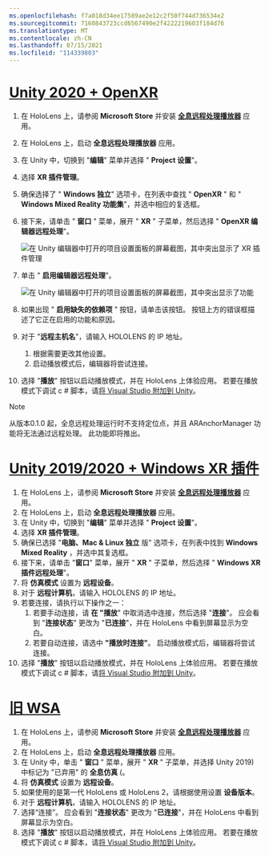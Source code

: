 ```yaml
---
ms.openlocfilehash: f7a018d34ee17589ae2e12c2f50f744d736534e2
ms.sourcegitcommit: 7160843723ccd6567490e2f4222219603f184d76
ms.translationtype: MT
ms.contentlocale: zh-CN
ms.lasthandoff: 07/15/2021
ms.locfileid: "114339803"
---
```

# <a name="unity-2020--openxr"></a>[Unity 2020 + OpenXR](#tab/openxr)

1. 在 HoloLens 上，请参阅 **Microsoft Store** 并安装 **[全息远程处理播放器](https://www.microsoft.com/store/p/holographic-remoting-player/9nblggh4sv40)** 应用。
1. 在 HoloLens 上，启动 **全息远程处理播放器** 应用。
1. 在 Unity 中，切换到 "**编辑**" 菜单并选择 " **Project 设置**"。
1. 选择 **XR 插件管理**。
1. 确保选择了 " **Windows 独立**" 选项卡，在列表中查找 " **OpenXR** " 和 " **Windows Mixed Reality 功能集**"，并选中相应的复选框。
1. 接下来，请单击 " **窗口** " 菜单，展开 " **XR** " 子菜单，然后选择 " **OpenXR 编辑器远程处理**"。

    ![在 Unity 编辑器中打开的项目设置面板的屏幕截图，其中突出显示了 XR 插件管理](../images/openxr-features-img-02.png)

1. 单击 " **启用编辑器远程处理**"。

    ![在 Unity 编辑器中打开的项目设置面板的屏幕截图，其中突出显示了功能](../images/openxr-features-img-03.png)

1. 如果出现 " **启用缺失的依赖项** " 按钮，请单击该按钮。 按钮上方的错误框描述了它正在启用的功能和原因。
1. 对于 "**远程主机名**"，请输入 HOLOLENS 的 IP 地址。
   1. 根据需要更改其他设置。
   1. 启动播放模式后，编辑器将尝试连接。
1. 选择 "**播放**" 按钮以启动播放模式，并在 HoloLens 上体验应用。 若要在播放模式下调试 c # 脚本，请[将 Visual Studio 附加到 Unity](/visualstudio/gamedev/unity/get-started/using-visual-studio-tools-for-unity?pivots=windows)。

> [!NOTE]
> 从版本0.1.0 起，全息远程处理运行时不支持定位点，并且 ARAnchorManager 功能将无法通过远程处理。  此功能即将推出。

# <a name="unity-20192020--windows-xr-plugin"></a>[Unity 2019/2020 + Windows XR 插件](#tab/winxr)

1. 在 HoloLens 上，请参阅 **Microsoft Store** 并安装 **[全息远程处理播放器](https://www.microsoft.com/store/p/holographic-remoting-player/9nblggh4sv40)** 应用。
1. 在 HoloLens 上，启动 **全息远程处理播放器** 应用。
1. 在 Unity 中，切换到 "**编辑**" 菜单并选择 " **Project 设置**"。
1. 选择 **XR 插件管理**。
1. 确保已选择 "**电脑、Mac & Linux 独立** 版" 选项卡，在列表中找到 **Windows Mixed Reality** ，并选中其复选框。
1. 接下来，请单击 "**窗口**" 菜单，展开 " **XR** " 子菜单，然后选择 " **Windows XR 插件远程处理**"。
1. 将 **仿真模式** 设置为 **远程设备**。
1. 对于 **远程计算机**，请输入 HOLOLENS 的 IP 地址。
1. 若要连接，请执行以下操作之一：
   1. 若要手动连接，请 **在 "播放**" 中取消选中连接，然后选择 "**连接**"。 应会看到 "**连接状态**" 更改为 "**已连接**"，并在 HoloLens 中看到屏幕显示为空白。
   1. 若要自动连接，请选中 **"播放时连接"**。 启动播放模式后，编辑器将尝试连接。
1. 选择 "**播放**" 按钮以启动播放模式，并在 HoloLens 上体验应用。 若要在播放模式下调试 c # 脚本，请[将 Visual Studio 附加到 Unity](/visualstudio/gamedev/unity/get-started/using-visual-studio-tools-for-unity?pivots=windows)。

# <a name="legacy-wsa"></a>[旧 WSA](#tab/wsa)

1. 在 HoloLens 上，请参阅 **Microsoft Store** 并安装 **[全息远程处理播放器](https://www.microsoft.com/store/p/holographic-remoting-player/9nblggh4sv40)** 应用。
1. 在 HoloLens 上，启动 **全息远程处理播放器** 应用。
1. 在 Unity 中，单击 " **窗口** " 菜单，展开 " **XR** " 子菜单，并选择 Unity 2019) 中标记为 "已弃用" 的 **全息仿真** (。
1. 将 **仿真模式** 设置为 **远程设备**。
1. 如果使用的是第一代 HoloLens 或 HoloLens 2，请根据使用设置 **设备版本**。
1. 对于 **远程计算机**，请输入 HOLOLENS 的 IP 地址。
1. 选择“连接”。 应会看到 "**连接状态**" 更改为 "**已连接**"，并在 HoloLens 中看到屏幕显示为空白。
1. 选择 "**播放**" 按钮以启动播放模式，并在 HoloLens 上体验应用。 若要在播放模式下调试 c # 脚本，请[将 Visual Studio 附加到 Unity](/visualstudio/gamedev/unity/get-started/using-visual-studio-tools-for-unity?pivots=windows)。
